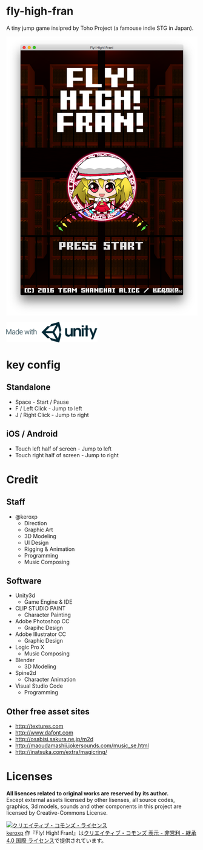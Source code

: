 # fly-high-fran
A tiny jump game insipred by Toho Project (a famouse indie STG in Japan).  

![./Images/screenshot.png](./Images/screenshot.png)

<img src="./Images/mwu-logo-rgb.png" width=240 />

# key config

## Standalone

- Space - Start / Pause
- F / Left Click - Jump to left
- J / Right Click - Jump to right

## iOS / Android

- Touch left half of screen - Jump to left
- Touch right half of screen - Jump to right


# Credit

## Staff
- @keroxp
  - Direction
  - Graphic Art
  - 3D Modeling
  - UI Design
  - Rigging & Animation
  - Programming
  - Music Composing

## Software

- Unity3d
  - Game Engine & IDE
- CLIP STUDIO PAINT
  - Character Painting
- Adobe Photoshop CC
  - Grapihc Design
- Adobe Illustrator CC
  - Graphic Design
- Logic Pro X
  - Music Composing
- Blender
  - 3D Modeling
- Spine2d
  - Character Animation
- Visual Studio Code
  - Programming

## Other free asset sites

- http://textures.com
- http://www.dafont.com
- http://osabisi.sakura.ne.jp/m2d
- http://maoudamashii.jokersounds.com/music_se.html
- http://inatsuka.com/extra/magicring/

# Licenses

**All lisences related to original works are reserved by its author.**   
 Except external assets licensed by other lisenses, all source codes, graphics, 3d models, sounds and other components in this project are licensed by Creative-Commons License.

<a rel="license" href="http://creativecommons.org/licenses/by-nc-sa/4.0/"><img alt="クリエイティブ・コモンズ・ライセンス" style="border-width:0" src="https://i.creativecommons.org/l/by-nc-sa/4.0/88x31.png" /></a><br /><a xmlns:cc="http://creativecommons.org/ns#" href="http://github.com/keroxp/fly-high-fran" property="cc:attributionName" rel="cc:attributionURL">keroxp</a> 作『<span xmlns:dct="http://purl.org/dc/terms/" href="http://purl.org/dc/dcmitype/InteractiveResource" property="dct:title" rel="dct:type">Fly! High! Fran!</span>』は<a rel="license" href="http://creativecommons.org/licenses/by-nc-sa/4.0/">クリエイティブ・コモンズ 表示 - 非営利 - 継承 4.0 国際 ライセンス</a>で提供されています。
